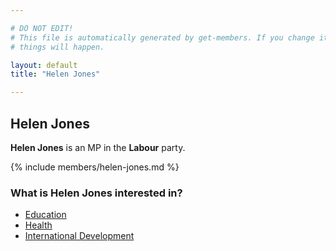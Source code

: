 ```yaml
---

# DO NOT EDIT!
# This file is automatically generated by get-members. If you change it, bad
# things will happen.

layout: default
title: "Helen Jones"

---
```


## Helen Jones

**Helen Jones** is an MP in the **Labour** party.

{% include members/helen-jones.md %}

### What is Helen Jones interested in?


* [Education](/interests/education.html)
* [Health](/interests/health.html)
* [International Development](/interests/international-development.html)
